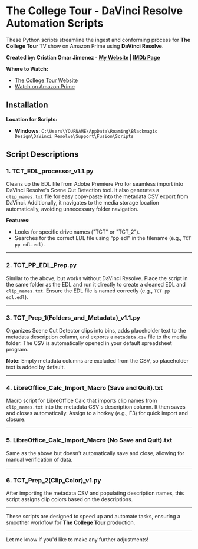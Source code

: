 # The College Tour - DaVinci Resolve Automation Scripts

These Python scripts streamline the ingest and conforming process for **The College Tour** TV show on Amazon Prime using **DaVinci Resolve**.

**Created by: Cristian Omar Jimenez - [My Website](https://www.cristianjimenez.com/) | [IMDb Page](https://www.imdb.com/name/nm10694722/)**

**Where to Watch:**
- [The College Tour Website](https://www.thecollegetour.com/)
- [Watch on Amazon Prime](https://www.amazon.com/The-College-Tour/dp/B08QMDXR7Z)

## Installation

**Location for Scripts:**
- **Windows**: `C:\Users\YOURNAME\AppData\Roaming\Blackmagic Design\DaVinci Resolve\Support\Fusion\Scripts`

## Script Descriptions

### 1. **TCT_EDL_processor_v1.1.py**
Cleans up the EDL file from Adobe Premiere Pro for seamless import into DaVinci Resolve's Scene Cut Detection tool. It also generates a `clip_names.txt` file for easy copy-paste into the metadata CSV export from DaVinci. Additionally, it navigates to the media storage location automatically, avoiding unnecessary folder navigation.

**Features:**
- Looks for specific drive names ("TCT" or "TCT_2").
- Searches for the correct EDL file using "pp edl" in the filename (e.g., `TCT pp edl.edl`).

---

### 2. **TCT_PP_EDL_Prep.py**
Similar to the above, but works without DaVinci Resolve. Place the script in the same folder as the EDL and run it directly to create a cleaned EDL and `clip_names.txt`. Ensure the EDL file is named correctly (e.g., `TCT pp edl.edl`).

---

### 3. **TCT_Prep_1(Folders_and_Metadata)_v1.1.py**
Organizes Scene Cut Detector clips into bins, adds placeholder text to the metadata description column, and exports a `metadata.csv` file to the media folder. The CSV is automatically opened in your default spreadsheet program.

**Note:** Empty metadata columns are excluded from the CSV, so placeholder text is added by default.

---

### 4. **LibreOffice_Calc_Import_Macro (Save and Quit).txt**
Macro script for LibreOffice Calc that imports clip names from `clip_names.txt` into the metadata CSV's description column. It then saves and closes automatically. Assign to a hotkey (e.g., F3) for quick import and closure.

---

### 5. **LibreOffice_Calc_Import_Macro (No Save and Quit).txt**
Same as the above but doesn't automatically save and close, allowing for manual verification of data.

---

### 6. **TCT_Prep_2(Clip_Color)_v1.py**
After importing the metadata CSV and populating description names, this script assigns clip colors based on the descriptions.

---

These scripts are designed to speed up and automate tasks, ensuring a smoother workflow for **The College Tour** production.

--- 

Let me know if you'd like to make any further adjustments!
